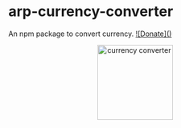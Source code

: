 # arp-currency-converter
An npm package to convert currency.
[![Donate](<script type="text/javascript" src="https://cdnjs.buymeacoffee.com/1.0.0/button.prod.min.js" data-name="bmc-button" data-slug="arpit_dwivedi" data-color="#FFDD00" data-emoji="" data-font="Cookie" data-text="Buy me a coffee" data-outline-color="#000000" data-font-color="#000000" data-coffee-color="#ffffff" ></script>)](https://buymeacoffee.com/arpit_dwivedi)

<p align="center">
  <img width="150px" src="https://static.vecteezy.com/system/resources/previews/013/399/321/non_2x/currency-exchange-illustration-in-minimal-style-png.png" alt="currency converter"/>
</p>
